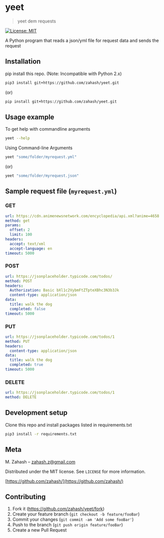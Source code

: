 # yeet

> yeet dem requests

[![License: MIT](https://img.shields.io/badge/License-MIT-yellow.svg)](https://opensource.org/licenses/MIT)

A Python program that reads a json/yml file for request data and sends the request

## Installation

pip install this repo.
(Note: Incompatible with Python 2.x)

```sh
pip3 install git+https://github.com/zahash/yeet.git
```

(or)

```sh
pip install git+https://github.com/zahash/yeet.git
```

## Usage example

To get help with commandline arguments

```sh
yeet --help
```

Using Command-line Arguments

```sh
yeet "some/folder/myrequest.yml"
```

(or)

```sh
yeet "some/folder/myrequest.json"
```

## Sample request file (`myrequest.yml`)

### GET

```yaml
url: https://cdn.animenewsnetwork.com/encyclopedia/api.xml?anime=4658
method: get
params:
  offset: 2
  limit: 100
headers:
  accept: text/xml
  accept-language: en
timeout: 5000
```

### POST

```yaml
url: https://jsonplaceholder.typicode.com/todos/
method: POST
headers:
  Authorization: Basic bXl1c2VybmFtZTpteXBhc3N3b3Jk
  content-type: application/json
data:
  title: walk the dog
  completed: false
timeout: 5000
```

### PUT

```yaml
url: https://jsonplaceholder.typicode.com/todos/1
method: PUT
headers:
  content-type: application/json
data:
  title: walk the dog
  completed: true
timeout: 5000
```

### DELETE

```yaml
url: https://jsonplaceholder.typicode.com/todos/1
method: DELETE
```

## Development setup

Clone this repo and install packages listed in requirements.txt

```sh
pip3 install -r requirements.txt
```

## Meta

M. Zahash – zahash.z@gmail.com

Distributed under the MIT license. See `LICENSE` for more information.

[https://github.com/zahash/](https://github.com/zahash/)

## Contributing

1. Fork it (<https://github.com/zahash/yeet/fork>)
2. Create your feature branch (`git checkout -b feature/fooBar`)
3. Commit your changes (`git commit -am 'Add some fooBar'`)
4. Push to the branch (`git push origin feature/fooBar`)
5. Create a new Pull Request

